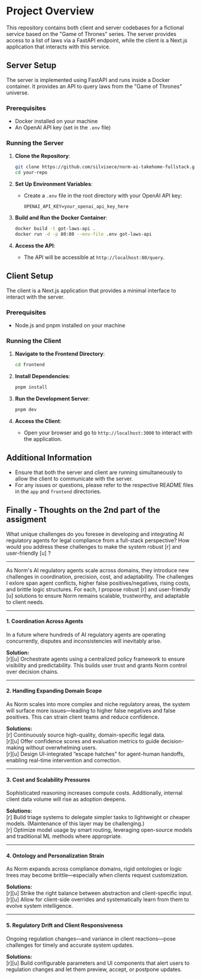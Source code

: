 # Project Overview

This repository contains both client and server codebases for a fictional service based on the "Game of Thrones" series. The server provides access to a list of laws via a FastAPI endpoint, while the client is a Next.js application that interacts with this service.

## Server Setup

The server is implemented using FastAPI and runs inside a Docker container. It provides an API to query laws from the "Game of Thrones" universe.

### Prerequisites

- Docker installed on your machine
- An OpenAI API key (set in the `.env` file)

### Running the Server

1. **Clone the Repository**:
   ```bash
   git clone https://github.com/silvisece/norm-ai-takehome-fullstack.git
   cd your-repo
   ```

2. **Set Up Environment Variables**:
   - Create a `.env` file in the root directory with your OpenAI API key:
     ```
     OPENAI_API_KEY=your_openai_api_key_here
     ```

3. **Build and Run the Docker Container**:
   ```bash
   docker build -t got-laws-api .
   docker run -d -p 80:80 --env-file .env got-laws-api
   ```

4. **Access the API**:
   - The API will be accessible at `http://localhost:80/query`.

## Client Setup

The client is a Next.js application that provides a minimal interface to interact with the server.

### Prerequisites

- Node.js and pnpm installed on your machine

### Running the Client

1. **Navigate to the Frontend Directory**:
   ```bash
   cd frontend
   ```

2. **Install Dependencies**:
   ```bash
   pnpm install
   ```

3. **Run the Development Server**:
   ```bash
   pnpm dev
   ```

4. **Access the Client**:
   - Open your browser and go to `http://localhost:3000` to interact with the application.

## Additional Information

- Ensure that both the server and client are running simultaneously to allow the client to communicate with the server.
- For any issues or questions, please refer to the respective README files in the `app` and `frontend` directories.


## Finally - Thoughts on the 2nd part of the assigment

What unique challenges do you foresee in developing and integrating AI regulatory agents for legal compliance from a full-stack perspective? How would you address these challenges to make the system robust [r] and user-friendly [u] ?

---

As Norm's AI regulatory agents scale across domains, they introduce new challenges in coordination, precision, cost, and adaptability. The challenges I exlore span agent conflicts, higher false positives/negatives, rising costs, and brittle logic structures. For each, I propose robust [r] and user-friendly [u] solutions to ensure Norm remains scalable, trustworthy, and adaptable to client needs.

---

#### 1. **Coordination Across Agents**
In a future where hundreds of AI regulatory agents are operating concurrently, disputes and inconsistencies will inevitably arise.

**Solution:**  
[r][u] Orchestrate agents using a centralized policy framework to ensure visibility and predictability. This builds user trust and grants Norm control over decision chains.

---

#### 2. **Handling Expanding Domain Scope**
As Norm scales into more complex and niche regulatory areas, the system will surface more issues—leading to higher false negatives and false positives. This can strain client teams and reduce confidence.

**Solutions:**  
[r] Continuously source high-quality, domain-specific legal data.  
[r][u] Offer confidence scores and evaluation metrics to guide decision-making without overwhelming users.  
[r][u] Design UI-integrated “escape hatches” for agent-human handoffs, enabling real-time intervention and correction.

---

#### 3. **Cost and Scalability Pressures**
Sophisticated reasoning increases compute costs. Additionally, internal client data volume will rise as adoption deepens.

**Solutions:**  
[r] Build triage systems to delegate simpler tasks to lightweight or cheaper models. (Maintenance of this layer may be challenging.)  
[r] Optimize model usage by smart routing, leveraging open-source models and traditional ML methods where appropriate.

---

#### 4. **Ontology and Personalization Strain**
As Norm expands across compliance domains, rigid ontologies or logic trees may become brittle—especially when clients request customization.

**Solutions:**  
[r][u] Strike the right balance between abstraction and client-specific input.  
[r][u] Allow for client-side overrides and systematically learn from them to evolve system intelligence.

---

#### 5. **Regulatory Drift and Client Responsiveness**
Ongoing regulation changes—and variance in client reactions—pose challenges for timely and accurate system updates.

**Solutions:**  
[r][u] Build configurable parameters and UI components that alert users to regulation changes and let them preview, accept, or postpone updates.